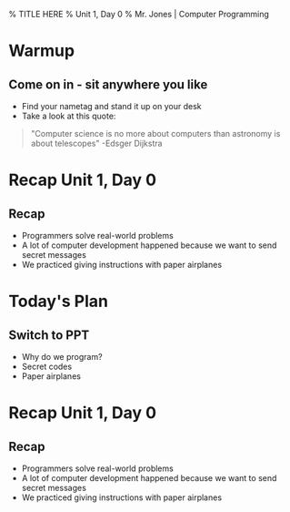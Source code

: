 % TITLE HERE
% Unit 1, Day 0
% Mr. Jones | Computer Programming


# Warmup

## Come on in - sit anywhere you like
* Find your nametag and stand it up on your desk
* Take a look at this quote:
> "Computer science is no more about computers than astronomy is about telescopes"
> -Edsger Dijkstra

# Recap Unit 1, Day 0



## Recap
- Programmers solve real-world problems
- A lot of computer development happened because we want to send secret messages
- We practiced giving instructions with paper airplanes



# Today's Plan

## Switch to PPT
- Why do we program?
- Secret codes
- Paper airplanes




# Recap Unit 1, Day 0



## Recap
- Programmers solve real-world problems
- A lot of computer development happened because we want to send secret messages
- We practiced giving instructions with paper airplanes


